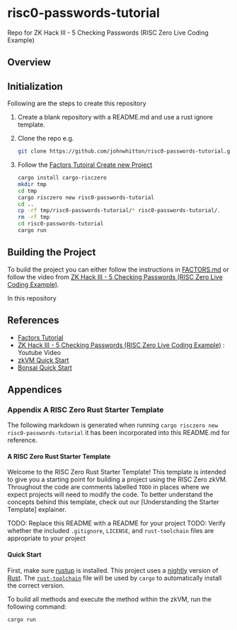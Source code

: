 # risc0-passwords-tutorial

Repo for ZK Hack III - 5 Checking Passwords (RISC Zero Live Coding Example)

## Overview

## Initialization

Following are the steps to create this repository

1. Create a blank repository with a README.md and use a rust ignore template.
2. Clone the repo e.g.

   ```bash
   git clone https://github.com/johnwhitton/risc0-passwords-tutorial.git
   ```

3. Follow the [Factors Tutoiral Create new Project](https://github.com/risc0/risc0/blob/main/examples/factors/README.md#step-1-create-a-new-project)

   ```bash
   cargo install cargo-risczero
   mkdir tmp
   cd tmp
   cargo risczero new risc0-passwords-tutorial
   cd ..
   cp -rf tmp/risc0-passwords-tutorial/* risc0-passwords-tutorial/.
   rm -rf tmp
   cd risc0-passwords-tutorial
   cargo run
   ```

## Building the Project

To build the project you can either follow the instructions in [FACTORS.md](./FACTORS.md) or follow the video from [ZK Hack III - 5 Checking Passwords (RISC Zero Live Coding Example)](https://youtu.be/Yg_BGqj_6lg?list=PLcPzhUaCxlCgig7ofeARMPwQ8vbuD6hC5).

In this repository

## References

- [Factors Tutorial](https://github.com/risc0/risc0/blob/main/examples/factors/README.md#step-1-create-a-new-project)
- [ZK Hack III - 5 Checking Passwords (RISC Zero Live Coding Example)](https://youtu.be/Yg_BGqj_6lg?list=PLcPzhUaCxlCgig7ofeARMPwQ8vbuD6hC5) : Youtube Video
- [zkVM Quick Start](https://dev.risczero.com/zkvm/quickstart)
- [Bonsai Quick Start](https://dev.risczero.com/bonsai/quickstart)

## Appendices

### Appendix A RISC Zero Rust Starter Template

The following markdown is generated when running `cargo risczero new risc0-passwords-tutorial` it has been incorporated into this README.md for reference.

#### A RISC Zero Rust Starter Template

Welcome to the RISC Zero Rust Starter Template! This template is intended to give you a starting point for building a project using the RISC Zero zkVM. Throughout the code are comments labelled `TODO` in places where we expect projects will need to modify the code.
To better understand the concepts behind this template, check out our [Understanding the Starter Template] explainer.

TODO: Replace this README with a README for your project
TODO: Verify whether the included `.gitignore`, `LICENSE`, and `rust-toolchain` files are appropriate to your project

#### Quick Start

First, make sure [rustup](https://rustup.rs) is installed. This project uses a [nightly](https://doc.rust-lang.org/book/appendix-07-nightly-rust.html) version of [Rust](https://doc.rust-lang.org/book/ch01-01-installation.html). The [`rust-toolchain`](rust-toolchain) file will be used by `cargo` to automatically install the correct version.

To build all methods and execute the method within the zkVM, run the following command:

```bash
cargo run
```
